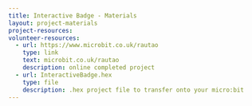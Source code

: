 ```yaml
---
title: Interactive Badge - Materials
layout: project-materials
project-resources:
volunteer-resources:
  - url: https://www.microbit.co.uk/rautao
    type: link
    text: microbit.co.uk/rautao
    description: online completed project
  - url: InteractiveBadge.hex
    type: file
    description: .hex project file to transfer onto your micro:bit 
---
```

